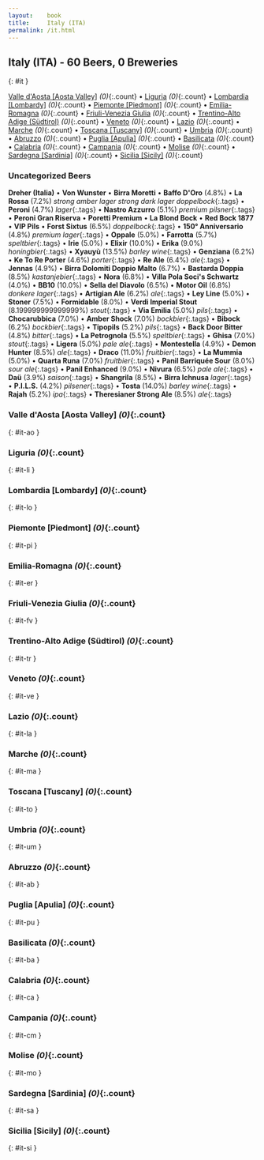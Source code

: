 ```yaml
---
layout:    book
title:     Italy (ITA)
permalink: /it.html
---
```


## Italy (ITA) - 60 Beers, 0 Breweries
{: #it }


[Valle d'Aosta [Aosta Valley]](#it-ao) _(0)_{:.count} • [Liguria](#it-li) _(0)_{:.count} • [Lombardia [Lombardy]](#it-lo) _(0)_{:.count} • [Piemonte [Piedmont]](#it-pi) _(0)_{:.count} • [Emilia-Romagna](#it-er) _(0)_{:.count} • [Friuli-Venezia Giulia](#it-fv) _(0)_{:.count} • [Trentino-Alto Adige (Südtirol)](#it-tr) _(0)_{:.count} • [Veneto](#it-ve) _(0)_{:.count} • [Lazio](#it-la) _(0)_{:.count} • [Marche](#it-ma) _(0)_{:.count} • [Toscana [Tuscany]](#it-to) _(0)_{:.count} • [Umbria](#it-um) _(0)_{:.count} • [Abruzzo](#it-ab) _(0)_{:.count} • [Puglia [Apulia]](#it-pu) _(0)_{:.count} • [Basilicata](#it-ba) _(0)_{:.count} • [Calabria](#it-ca) _(0)_{:.count} • [Campania](#it-cm) _(0)_{:.count} • [Molise](#it-mo) _(0)_{:.count} • [Sardegna [Sardinia]](#it-sa) _(0)_{:.count} • [Sicilia [Sicily]](#it-si) _(0)_{:.count}

### Uncategorized Beers

**Dreher (Italia)**    • 
**Von Wunster**    • 
**Birra Moretti**    • 
**Baffo D'Oro** (4.8%)   • 
**La Rossa** (7.2%) _strong amber lager strong dark lager doppelbock_{:.tags}  • 
**Peroni** (4.7%) _lager_{:.tags}  • 
**Nastro Azzurro** (5.1%) _premium pilsner_{:.tags}  • 
**Peroni Gran Riserva**    • 
**Poretti Premium**    • 
**La Blond Bock**    • 
**Red Bock 1877**    • 
**VIP Pils**    • 
**Forst Sixtus** (6.5%) _doppelbock_{:.tags}  • 
**150° Anniversario** (4.8%) _premium lager_{:.tags}  • 
**Oppale** (5.0%)   • 
**Farrotta** (5.7%) _speltbier_{:.tags}  • 
**Irie** (5.0%)   • 
**Elixir** (10.0%)   • 
**Erika** (9.0%) _honingbier_{:.tags}  • 
**Xyauyù** (13.5%) _barley wine_{:.tags}  • 
**Genziana** (6.2%)   • 
**Ke To Re Porter** (4.6%) _porter_{:.tags}  • 
**Re Ale** (6.4%) _ale_{:.tags}  • 
**Jennas** (4.9%)   • 
**Birra Dolomiti Doppio Malto** (6.7%)   • 
**Bastarda Doppia** (8.5%) _kastanjebier_{:.tags}  • 
**Nora** (6.8%)   • 
**Villa Pola Soci's Schwartz** (4.0%)   • 
**BB10** (10.0%)   • 
**Sella del Diavolo** (6.5%)   • 
**Motor Oil** (6.8%) _donkere lager_{:.tags}  • 
**Artigian Ale** (6.2%) _ale_{:.tags}  • 
**Ley Line** (5.0%)   • 
**Stoner** (7.5%)   • 
**Formidable** (8.0%)   • 
**Verdi Imperial Stout** (8.199999999999999%) _stout_{:.tags}  • 
**Via Emilia** (5.0%) _pils_{:.tags}  • 
**Chocarubbica** (7.0%)   • 
**Amber Shock** (7.0%) _bockbier_{:.tags}  • 
**Bibock** (6.2%) _bockbier_{:.tags}  • 
**Tipopils** (5.2%) _pils_{:.tags}  • 
**Back Door Bitter** (4.8%) _bitter_{:.tags}  • 
**La Petrognola** (5.5%) _speltbier_{:.tags}  • 
**Ghisa** (7.0%) _stout_{:.tags}  • 
**Ligera** (5.0%) _pale ale_{:.tags}  • 
**Montestella** (4.9%)   • 
**Demon Hunter** (8.5%) _ale_{:.tags}  • 
**Draco** (11.0%) _fruitbier_{:.tags}  • 
**La Mummia** (5.0%)   • 
**Quarta Runa** (7.0%) _fruitbier_{:.tags}  • 
**Panil Barriquée Sour** (8.0%) _sour ale_{:.tags}  • 
**Panil Enhanced** (9.0%)   • 
**Nivura** (6.5%) _pale ale_{:.tags}  • 
**Daü** (3.9%) _saison_{:.tags}  • 
**Shangrila** (8.5%)   • 
**Birra Ichnusa**  _lager_{:.tags}  • 
**P.I.L.S.** (4.2%) _pilsener_{:.tags}  • 
**Tosta** (14.0%) _barley wine_{:.tags}  • 
**Rajah** (5.2%) _ipa_{:.tags}  • 
**Theresianer Strong Ale** (8.5%) _ale_{:.tags} 




### Valle d'Aosta [Aosta Valley] _(0)_{:.count}
{: #it-ao }




<div class='columns2' markdown='1'>


</div>





### Liguria _(0)_{:.count}
{: #it-li }




<div class='columns2' markdown='1'>


</div>





### Lombardia [Lombardy] _(0)_{:.count}
{: #it-lo }




<div class='columns2' markdown='1'>


</div>





### Piemonte [Piedmont] _(0)_{:.count}
{: #it-pi }




<div class='columns2' markdown='1'>


</div>





### Emilia-Romagna _(0)_{:.count}
{: #it-er }




<div class='columns2' markdown='1'>


</div>





### Friuli-Venezia Giulia _(0)_{:.count}
{: #it-fv }




<div class='columns2' markdown='1'>


</div>





### Trentino-Alto Adige (Südtirol) _(0)_{:.count}
{: #it-tr }




<div class='columns2' markdown='1'>


</div>





### Veneto _(0)_{:.count}
{: #it-ve }




<div class='columns2' markdown='1'>


</div>





### Lazio _(0)_{:.count}
{: #it-la }




<div class='columns2' markdown='1'>


</div>





### Marche _(0)_{:.count}
{: #it-ma }




<div class='columns2' markdown='1'>


</div>





### Toscana [Tuscany] _(0)_{:.count}
{: #it-to }




<div class='columns2' markdown='1'>


</div>





### Umbria _(0)_{:.count}
{: #it-um }




<div class='columns2' markdown='1'>


</div>





### Abruzzo _(0)_{:.count}
{: #it-ab }




<div class='columns2' markdown='1'>


</div>





### Puglia [Apulia] _(0)_{:.count}
{: #it-pu }




<div class='columns2' markdown='1'>


</div>





### Basilicata _(0)_{:.count}
{: #it-ba }




<div class='columns2' markdown='1'>


</div>





### Calabria _(0)_{:.count}
{: #it-ca }




<div class='columns2' markdown='1'>


</div>





### Campania _(0)_{:.count}
{: #it-cm }




<div class='columns2' markdown='1'>


</div>





### Molise _(0)_{:.count}
{: #it-mo }




<div class='columns2' markdown='1'>


</div>





### Sardegna [Sardinia] _(0)_{:.count}
{: #it-sa }




<div class='columns2' markdown='1'>


</div>





### Sicilia [Sicily] _(0)_{:.count}
{: #it-si }




<div class='columns2' markdown='1'>


</div>




 
